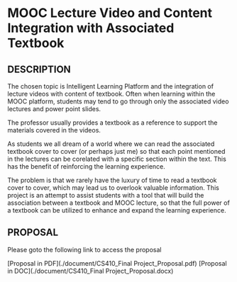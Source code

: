 # MOOC Lecture Video and Content Integration with Associated Textbook

## DESCRIPTION

The chosen topic is Intelligent Learning Platform and the integration of lecture videos with content of textbook.  Often when learning within the MOOC platform, students may tend to go through only the associated video lectures and power point slides.  

The professor usually provides a textbook as a reference to support the materials covered in the videos.

As students we all dream of a world where we can read the associated textbook cover to cover (or perhaps just me) so that each point mentioned in the lectures can be corelated with a specific section within the text. This has the benefit of reinforcing the learning experience.

The problem is that we rarely have the luxury of time to read a textbook cover to cover, which may lead us to overlook valuable information.  This project is an attempt to assist students with a tool that will build the association between a textbook and MOOC lecture, so that the full power of a textbook can be utilized to enhance and expand the learning experience.



## PROPOSAL

Please goto the following link to access the proposal

[Proposal in PDF](./document/CS410_Final Project_Proposal.pdf) 
[Proposal in DOC](./document/CS410_Final Project_Proposal.docx)